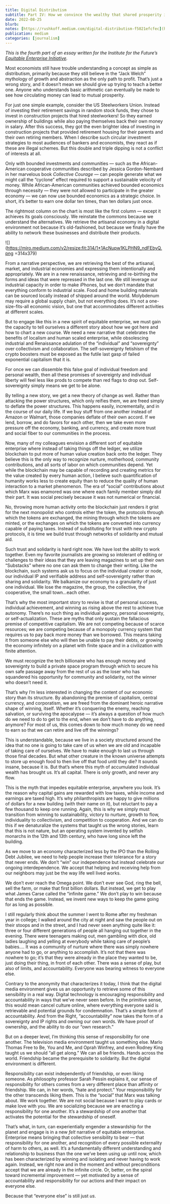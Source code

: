 ```yaml
---
title: Digital Distributism
subtitle: Part IV: How we convince the wealthy that shared prosperity is even possible
date: 2022-08-25
blurb: 
notes: [https://rushkoff.medium.com/digital-distributism-f5021efcfec](https://rushkoff.medium.com/digital-distributism-f5021efcfec "https://rushkoff.medium.com/digital-distributism-f5021efcfec")
publication: medium
categories: [journalism]
---
```


_This is the fourth part of an essay written for the Institute for the Future’s_ [_Equitable Enterprise Initiative_](https://www.iftf.org/equitableenterprise/)_._

Most economists still have trouble understanding a concept as simple as distributism, primarily because they still believe in the “Jack Welch” mythology of growth and abstraction as the only path to profit. That’s just a wrong story, and it doesn’t mean we should give up trying to teach a better one. Anyone who understands basic arithmetic can eventually be made to see how circulating money can lead to mutual prosperity.

For just one simple example, consider the US Steelworkers Union. Instead of investing their retirement savings in random stock funds, they chose to invest in construction projects that hired steelworkers! So they earned ownership of buildings while also paying themselves back their own money in salary. After this success, they got the even brighter idea of investing in construction projects that provided retirement housing for their parents and their own retiring members. When I describe such circular investment strategies to most audiences of bankers and economists, they react as if these are illegal schemes. But this double and triple dipping is not a conflict of interests at all.

Only with bounded investments and communities — such as the African-American cooperative communities described by Jessica Gordon-Nembard in her marvelous book _Collective Courage_ — can people generate what we might call the “cyclone” effect required to support a sustainable velocity of money. While African-American communities achieved bounded economics through necessity — they were not allowed to participate in the greater economy — we can now use bounded economics as a strategic choice. In short, it’s better to earn one dollar ten times, than ten dollars just once.

The rightmost column on the chart is most like the first column — except it achieves its goals consciously. We reinstate the commons because we understand the alternatives. We retrieve the artisanal economy in a digital environment not because it’s old-fashioned, but because we finally have the ability to network these businesses and distribute their products.

![](https://miro.medium.com/v2/resize:fit:314/1*1AcNupw1KLPHN9_ndFEbyQ.png =314x379)

From a narrative perspective, we are retrieving the best of the artisanal, market, and industrial economies and expressing them intentionally and appropriately. We are in a new renaissance, retrieving and re-birthing the forms and ideas that were repressed in the last one. We still leverage our industrial capacity in order to make iPhones, but we don’t mandate that everything conform to industrial scale. Food and home building materials can be sourced locally instead of shipped around the world. Molybdenum may require a global supply chain, but not everything does. It’s not a one-size-fits-all economic vision, but one that accommodates different activities at different scales.

But to engage like this in a new spirit of equitable enterprise, we must gain the capacity to tell ourselves a different story about how we got here and how to chart a new course. We need a new narrative that celebrates the benefits of localism and human scaled enterprise, while obsolescing industrial and Renaissance adulation of the “individual” and “sovereignty” over collectivism and collaboration. The self-sovereignty fetishism of the crypto boosters must be exposed as the futile last gasp of failed exponential capitalism that it is.

For once we can dissemble this false goal of individual freedom and personal wealth, then all these promises of sovereignty and individual liberty will feel less like prods to compete than red flags to drop out. Self-sovereignty simply means we get to be alone.

By telling a new story, we get a new theory of change as well. Rather than attacking the power structures, which only reifies them, we are freed simply to deflate the power structures. This happens easily, incrementally, and in the course of our daily life. If we buy stuff from one another instead of Amazon or Walmart, those companies deflate of their own accord. If we lend, borrow, and do favors for each other, then we take even more pressure off the economy, banking, and currency, and create more trust and social fiber to our communities in the process.

Now, many of my colleagues envision a different sort of equitable enterprise where instead of taking things off the ledger, we utilize blockchain to put more of human value creation back onto the ledger. They believe this is the only way to recognize nurture, motherhood, community contributions, and all sorts of labor on which communities depend. Yet while the blockchain may be capable of recording and creating metrics for the value created by every human action, I believe such quantification of humanity works less to create equity than to reduce the quality of human interaction to a market phenomenon. The era of “social” contributions about which Marx was enamored was one where each family member simply did their part. It was social precisely because it was not numerical or financial.

No, throwing more human activity onto the blockchain just renders it grist for the next monopolist who controls either the token, the protocols through which the tokens are exchanged, the mining through which the tokens are minted, or the exchanges on which the tokens are converted into currency capable of paying taxes. Instead of substituting for trust with new crypto protocols, it is time we build trust through networks of solidarity and mutual aid.

Such trust and solidarity is hard right now. We have lost the ability to work together. Even my favorite journalists are growing so intolerant of editing or challenges to their ideas that they are leaving magazines to set up their own “Substacks” where no one can ask them to change their writing. Like the blockchain, such systems ask us to focus on the individual creator or node, our individual IP and verifiable address and self-sovereignty rather than sharing and solidarity. We balkanize our economy to a granularity of just one individual. We lose the magazine, the group, the collective, the cooperative, the small town…each other.

That’s why the most important story to revise is that of personal success, individual achievement, and winning as rising above the rest to achieve true autonomy. There’s no such thing as individual agency, personal sovereignty, or self-actualization. These are myths that only sustain the fallacious premise of competitive capitalism. We are not competing because of scarce resources; we are competing because of a monopoly currency system that requires us to pay back more money than we borrowed. This means taking it from someone else who will then be unable to pay their debts, or growing the economy infinitely on a planet with finite space and in a civilization with finite attention.

We must recognize the tech billionaire who has enough money and sovereignty to build a private space program through which to secure his own safe passage away from the rest of us as the loser who has squandered his opportunity for community and solidarity, not the winner who doesn’t need it.

That’s why I’m less interested in changing the content of our economic story than its structure. By abandoning the premise of capitalism, central currency, and corporatism, we are freed from the dominant heroic narrative shape of winning, itself. Whether it’s conquering the enemy, reaching salvation, or surviving the apocalypse — it’s always a question of how much do we need to do to get to the end, when we don’t have to do anything, anymore? For most of us, this comes down to how much money do we need to earn so that we can retire and live off the winnings?

This is understandable, because we live in a society structured around the idea that no one is going to take care of us when we are old and incapable of taking care of ourselves. We have to make enough to last us through those final decades. But what other creature in the known universe attempts to store up enough food to then live off that food until they die? It sounds insane, because it is. But that’s where this myth of accumulated individual wealth has brought us. It’s all capital. There is only growth, and never any flow.

This is the myth that impedes equitable enterprise, anywhere you look. It’s the reason why capital gains are rewarded with low taxes, while income and earnings are taxed high. It’s why philanthropists are happy to give millions of dollars for a new building (with their name on it), but reluctant to pay a few thousand to keep one running. Again, this is why we simply must transition from winning to sustainability, victory to nurture, growth to flow, individuality to collectivism, and competition to cooperation. And we can do this if we denaturalize the systems that taught us the wrong stories, learn that this is not nature, but an operating system invented by selfish monarchs in the 12th and 13th century, who have long since left the building.

As we move to an economy characterized less by the IPO than the Rolling Debt Jubilee, we need to help people increase their tolerance for a story that never ends. We don’t “win” our independence but instead celebrate our ongoing interdependence. We accept that helping and receiving help from our neighbors may just be the way life well lived works.

We don’t ever reach the Omega point. We don’t ever see God, ring the bell, sell the farm, or make that first billion dollars. But instead, we get to play what James Carse called the “infinite game.” We don’t play to win because that ends the game. Instead, we invent new ways to keep the game going for as long as possible.

I still regularly think about the summer I went to Rome after my freshman year in college; I walked around the city at night and saw the people out on their stoops and in the street, and I had never seen anything quite like it: three or four different generations of people all hanging out together in the evening. There were teenagers making out, men gambling with dice, old ladies laughing and yelling at everybody while taking care of people’s babies…. It was a community of nurture where there was simply nowhere anyone had to go, or anything to accomplish. It’s not that there was nowhere to go; it’s that they were already in the place they wanted to be, just doing their thing, in front of each other. There was a sense of play, but also of limits, and accountability. Everyone was bearing witness to everyone else.

Contrary to the anonymity that characterizes it today, I think that the digital media environment gives us an opportunity to retrieve some of this sensibility in a real way. Digital technology is encouraging responsibility and accountability in ways that we’ve never seen before. In the primitive sense, this would mean cancel culture online, where everything everyone said is retrievable and potential grounds for condemnation. That’s a simple form of accountability. And from the Right, “accountability” now takes the form of a sovereignty and IP rights and owning our own words. We have proof of ownership, and the ability to do our “own research.”

But on a deeper level, I’m thinking this sense of responsibility for one another. The television media environment taught us something else. Marlo Thomas Free to Be, You and Me, and Oprah Winfrey, and even Rodney King taught us we should “all get along.” We can all be friends. Hands across the world. Friendship became the prerequisite to solidarity. But the digital environment is different.

Responsibility can exist independently of friendship, or even liking someone. As philosophy professor Sarah Pessin explains it, our sense of responsibility for others comes from a very different place than affinity or friendship. We can, in her words, “hate and protect.” Your responsibility for the other transcends liking them. This is the “social” that Marx was talking about. We work together. We are not social because I want to play cards or make love with you. We are socializing because we are enacting a responsibility for one another. It’s a stewardship of one another that activates the potential for the stewardship of oneself.

That’s what, in turn, can experientially engender a stewardship for the planet and engage is in a new _felt_ narrative of equitable enterprise. Enterprise means bringing that collective sensibility to bear — that responsibility for one another, and recognition of every possible externality of harm to others, as well. It’s a fundamentally different understanding and relationship to business than the one we’ve been using up until now, which has been characterized by winning and isolating and never having to work again. Instead, we right now and in the moment and without preconditions accept that we are already in the infinite circle. Or, better, on the spiral toward incremental improvement — yet motivated by a sense of accountability and responsibility for our actions and their impact on everyone else.

Because that “everyone else” is still just _us_.
